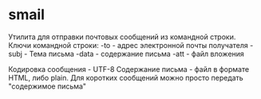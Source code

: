 # smail

Утилита для отправки почтовых сообщений из командной строки.
Ключи командной строки:
-to - адрес электронной почты получателя
-subj - Тема письма
-data - содержание письма
-att - файл вложения

Кодировка сообщения - UTF-8
Содержание письма - файл в формате HTML, либо plain. Для коротких сообщений можно просто передать "содержимое письма"

